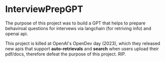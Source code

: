 # InterviewPrepGPT

The purpose of this project was to build a GPT that helps to prepare behaviroal questions for intervews via langchain (for retriving info) and openai api.

This project is killed at OpenAI's OpenDev day (2023), which they released new apis that support **auto-retrievals** and **search** when users upload their pdf/docs, therefore defeat the purpose of this project. RIP.
